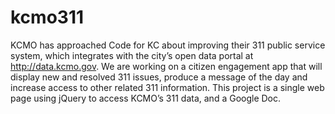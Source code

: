 kcmo311
=======

KCMO has approached Code for KC about improving their 311 public service system, which integrates with the city’s open data portal at http://data.kcmo.gov. We are working on a citizen engagement app that will display new and resolved 311 issues, produce a message of the day and increase access to other related 311 information. This project is a single web page using jQuery to access KCMO’s 311 data, and a Google Doc.

